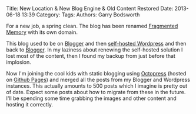 Title: New Location &amp; New Blog Engine &amp; Old Content Restored
Date: 2013-06-18 13:39
Category: 
Tags: 
Authors: Garry Bodsworth

For a new job, a spring clean.  The blog has been renamed [Fragmented Memory][4] with its own domain.

This blog used to be on [Blogger][1] and then [self-hosted Wordpress][2] and then back to [Blogger][1].  In my laziness about renewing the self-hosted solution I lost most of the content, then I found my backup from just before that implosion.

Now I'm joining the cool kids with static blogging using [Octopress][3] (hosted on [Github Pages][5]) and merged all the posts from my Blogger and Wordpress instances.  This actually amounts to 500 posts which I imagine is pretty out of date.  Expect some posts about how to migrate from these in the future.  I'll be spending some time grabbing the images and other content and hosting it correctly.

 [1]: http://garrys-brain.blogspot.co.uk/
 [2]: http://www.programmerslog.com/
 [3]: http://octopress.org/
 [4]: http://www.fragmentedmemory.com/
 [5]: http://www.github.com/
